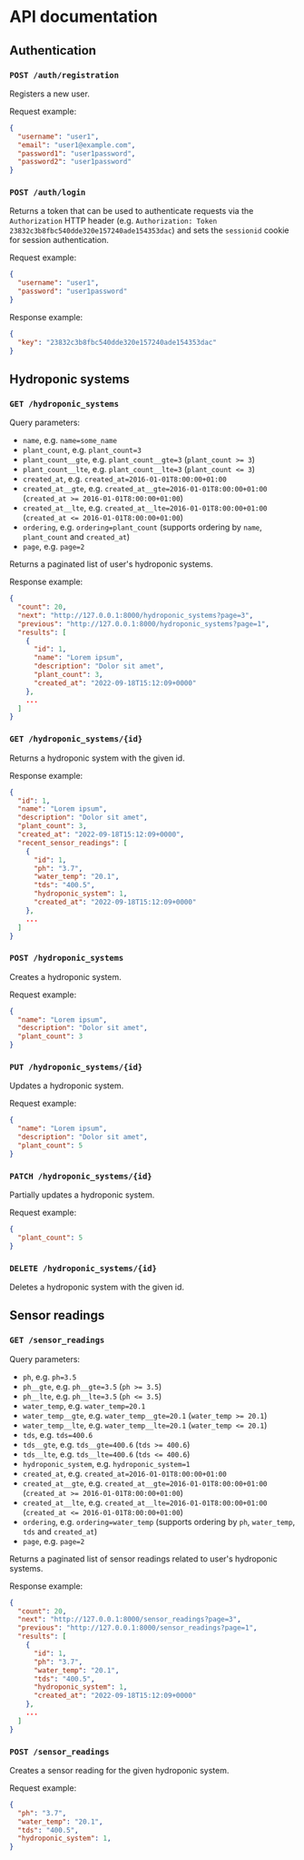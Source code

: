 # API documentation
## Authentication
### `POST /auth/registration`
Registers a new user.

Request example:
```json
{
  "username": "user1",
  "email": "user1@example.com",
  "password1": "user1password",
  "password2": "user1password"
}
```

### `POST /auth/login`
Returns a token that can be used to authenticate requests via the `Authorization` HTTP header (e.g. `Authorization: Token 23832c3b8fbc540dde320e157240ade154353dac`) and sets the `sessionid` cookie for session authentication.

Request example:
```json
{
  "username": "user1",
  "password": "user1password"
}
```

Response example:
```json
{
  "key": "23832c3b8fbc540dde320e157240ade154353dac"
}
```

## Hydroponic systems
### `GET /hydroponic_systems`
Query parameters:
* `name`, e.g. `name=some_name`
* `plant_count`, e.g. `plant_count=3`
* `plant_count__gte`, e.g. `plant_count__gte=3` (`plant_count >= 3`)
* `plant_count__lte`, e.g. `plant_count__lte=3` (`plant_count <= 3`)
* `created_at`, e.g. `created_at=2016-01-01T8:00:00+01:00`
* `created_at__gte`, e.g. `created_at__gte=2016-01-01T8:00:00+01:00` (`created_at >= 2016-01-01T8:00:00+01:00`)
* `created_at__lte`, e.g. `created_at__lte=2016-01-01T8:00:00+01:00` (`created_at <= 2016-01-01T8:00:00+01:00`)
* `ordering`, e.g. `ordering=plant_count` (supports ordering by `name`, `plant_count` and `created_at`)
* `page`, e.g. `page=2`

Returns a paginated list of user's hydroponic systems.

Response example:
```json
{
  "count": 20,
  "next": "http://127.0.0.1:8000/hydroponic_systems?page=3",
  "previous": "http://127.0.0.1:8000/hydroponic_systems?page=1",
  "results": [
    {
      "id": 1,
      "name": "Lorem ipsum",
      "description": "Dolor sit amet",
      "plant_count": 3,
      "created_at": "2022-09-18T15:12:09+0000"
    },
    ...
  ]
}
```

### `GET /hydroponic_systems/{id}`
Returns a hydroponic system with the given id.

Response example:
```json
{
  "id": 1,
  "name": "Lorem ipsum",
  "description": "Dolor sit amet",
  "plant_count": 3,
  "created_at": "2022-09-18T15:12:09+0000",
  "recent_sensor_readings": [
    {
      "id": 1,
      "ph": "3.7",
      "water_temp": "20.1",
      "tds": "400.5",
      "hydroponic_system": 1,
      "created_at": "2022-09-18T15:12:09+0000"
    },
    ...
  ]
}
```

### `POST /hydroponic_systems`
Creates a hydroponic system.

Request example:
```json
{
  "name": "Lorem ipsum",
  "description": "Dolor sit amet",
  "plant_count": 3
}
```

### `PUT /hydroponic_systems/{id}`
Updates a hydroponic system.

Request example:
```json
{
  "name": "Lorem ipsum",
  "description": "Dolor sit amet",
  "plant_count": 5
}
```

### `PATCH /hydroponic_systems/{id}`
Partially updates a hydroponic system.

Request example:
```json
{
  "plant_count": 5
}
```

### `DELETE /hydroponic_systems/{id}`
Deletes a hydroponic system with the given id.

## Sensor readings
### `GET /sensor_readings`
Query parameters:
* `ph`, e.g. `ph=3.5`
* `ph__gte`, e.g. `ph__gte=3.5` (`ph >= 3.5`)
* `ph__lte`, e.g. `ph__lte=3.5` (`ph <= 3.5`)
* `water_temp`, e.g. `water_temp=20.1`
* `water_temp__gte`, e.g. `water_temp__gte=20.1` (`water_temp >= 20.1`)
* `water_temp__lte`, e.g. `water_temp__lte=20.1` (`water_temp <= 20.1`)
* `tds`, e.g. `tds=400.6`
* `tds__gte`, e.g. `tds__gte=400.6` (`tds >= 400.6`)
* `tds__lte`, e.g. `tds__lte=400.6` (`tds <= 400.6`)
* `hydroponic_system`, e.g. `hydroponic_system=1`
* `created_at`, e.g. `created_at=2016-01-01T8:00:00+01:00`
* `created_at__gte`, e.g. `created_at__gte=2016-01-01T8:00:00+01:00` (`created_at >= 2016-01-01T8:00:00+01:00`)
* `created_at__lte`, e.g. `created_at__lte=2016-01-01T8:00:00+01:00` (`created_at <= 2016-01-01T8:00:00+01:00`)
* `ordering`, e.g. `ordering=water_temp` (supports ordering by `ph`, `water_temp`, `tds` and `created_at`)
* `page`, e.g. `page=2`

Returns a paginated list of sensor readings related to user's hydroponic systems.

Response example:
```json
{
  "count": 20,
  "next": "http://127.0.0.1:8000/sensor_readings?page=3",
  "previous": "http://127.0.0.1:8000/sensor_readings?page=1",
  "results": [
    {
      "id": 1,
      "ph": "3.7",
      "water_temp": "20.1",
      "tds": "400.5",
      "hydroponic_system": 1,
      "created_at": "2022-09-18T15:12:09+0000"
    },
    ...
  ]
}
```

### `POST /sensor_readings`
Creates a sensor reading for the given hydroponic system.

Request example:
```json
{
  "ph": "3.7",
  "water_temp": "20.1",
  "tds": "400.5",
  "hydroponic_system": 1,
}
```